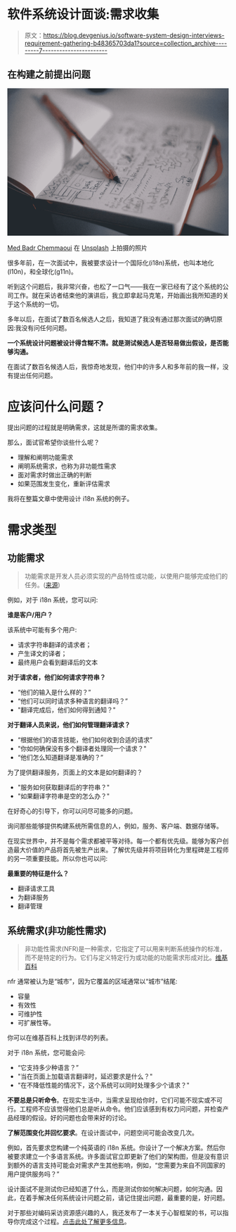 # 软件系统设计面谈:需求收集

> 原文：<https://blog.devgenius.io/software-system-design-interviews-requirement-gathering-b48365703da1?source=collection_archive---------7----------------------->

## 在构建之前提出问题

![](img/55a7f5b541da4059dab21789e1b54cf0.png)

[Med Badr Chemmaoui](https://unsplash.com/@medbadrc?utm_source=unsplash&utm_medium=referral&utm_content=creditCopyText) 在 [Unsplash](https://unsplash.com/s/photos/system-design?utm_source=unsplash&utm_medium=referral&utm_content=creditCopyText) 上拍摄的照片

很多年前，在一次面试中，我被要求设计一个国际化(i18n)系统，也叫本地化(l10n)，和全球化(g11n)。

听到这个问题后，我非常兴奋，也松了一口气——我在一家已经有了这个系统的公司工作。就在采访者结束他的演讲后，我立即拿起马克笔，开始画出我所知道的关于这个系统的一切。

多年以后，在面试了数百名候选人之后，我知道了我没有通过那次面试的确切原因:我没有问任何问题。

**一个系统设计问题被设计得含糊不清。就是测试候选人是否轻易做出假设，是否能够沟通。**

在面试了数百名候选人后，我惊奇地发现，他们中的许多人和多年前的我一样，没有提出任何问题。

# 应该问什么问题？

提出问题的过程就是明确需求，这就是所谓的需求收集。

那么，面试官希望你谈些什么呢？

*   理解和阐明功能需求
*   阐明系统需求，也称为非功能性需求
*   面对需求时做出正确的判断
*   如果范围发生变化，重新评估需求

我将在整篇文章中使用设计 i18n 系统的例子。

# 需求类型

## 功能需求

> 功能需求是开发人员必须实现的产品特性或功能，以使用户能够完成他们的任务。([来源](https://www.altexsoft.com/blog/business/functional-and-non-functional-requirements-specification-and-type))

例如，对于 i18n 系统，您可以问:

**谁是客户/用户？**

该系统中可能有多个用户:

*   请求字符串翻译的请求者；
*   产生译文的译者；
*   最终用户会看到翻译后的文本

**对于请求者，他们如何请求字符串？**

*   “他们的输入是什么样的？”
*   “他们可以同时请求多种语言的翻译吗？”
*   "翻译完成后，他们如何得到通知？"

**对于翻译人员来说，他们如何管理翻译请求？**

*   “根据他们的语言技能，他们如何收到合适的请求”
*   "你如何确保没有多个翻译者处理同一个请求？"
*   “他们怎么知道翻译是准确的？”

为了提供翻译服务，页面上的文本是如何翻译的？

*   "服务如何获取翻译后的字符串？"
*   "如果翻译字符串是空的怎么办？"

在好奇心的引导下，你可以问尽可能多的问题。

询问那些能够提供构建系统所需信息的人，例如，服务、客户端、数据存储等。

在现实世界中，并不是每个需求都被平等对待。每一个都有优先级。能够为客户创造最大价值的产品将首先被生产出来。了解优先级并将项目转化为里程碑是工程师的另一项重要技能。所以你也可以问:

**最重要的特征是什么？**

*   翻译请求工具
*   为翻译服务
*   翻译管理

## 系统需求(非功能性需求)

> 非功能性需求(NFR)是一种需求，它指定了可以用来判断系统操作的标准，而不是特定的行为。它们与定义特定行为或功能的功能需求形成对比。[维基百科](https://en.wikipedia.org/wiki/Non-functional_requirement)

nfr 通常被认为是“城市”，因为它覆盖的区域通常以“城市”结尾:

*   容量
*   有效性
*   可维护性
*   可扩展性等。

你可以在维基百科上找到详尽的列表。

对于 i18n 系统，您可能会问:

*   “它支持多少种语言？”
*   "当在页面上加载语言翻译时，延迟要求是什么？"
*   "在不降低性能的情况下，这个系统可以同时处理多少个请求？"

**不要总是只听命令**。在现实生活中，当需求呈现给你时，它们可能不现实或不可行。工程师不应该觉得他们总是听从命令。他们应该感到有权力问问题，并检查产品经理的假设。好的问题也会带来好的讨论。

**了解范围变化并回忆要求**。在设计面试中，问题空间可能会改变几次。

例如，首先要求您构建一个纯英语的 i18n 系统。你设计了一个解决方案。然后你被要求建立一个多语言系统。许多面试官立即更新了他们的架构图，但是没有意识到额外的语言支持可能会对需求产生其他影响，例如，“您需要为来自不同国家的用户提供服务吗？”

设计面试不是测试你已经知道了什么，而是测试你如何解决问题，如何沟通。因此，在着手解决任何系统设计问题之前，请记住提出问题，最重要的是，好问题。

对于那些对编码采访资源感兴趣的人，我还发布了一本关于心智框架的书，可以指导你完成这个过程。[点击此处了解更多信息](https://gracehuang.gumroad.com/l/coding-interview)。